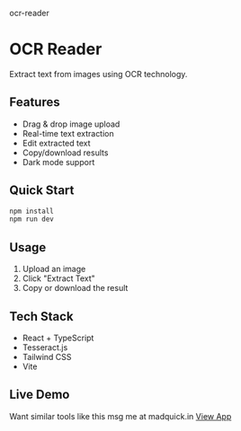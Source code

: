 ocr-reader
# OCR Reader

Extract text from images using OCR technology.

## Features
- Drag & drop image upload
- Real-time text extraction
- Edit extracted text
- Copy/download results
- Dark mode support

## Quick Start
```bash
npm install
npm run dev
```

## Usage
1. Upload an image
2. Click "Extract Text"
3. Copy or download the result

## Tech Stack
- React + TypeScript
- Tesseract.js
- Tailwind CSS
- Vite

## Live Demo

Want similar tools like this msg me at madquick.in
[View App](https://chimerical-mousse-6d046e.netlify.app)
